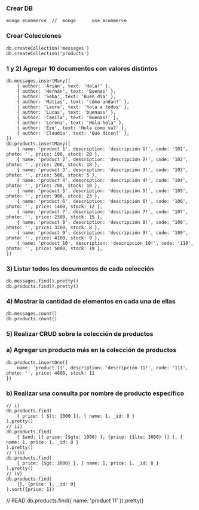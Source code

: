 ### Crear DB
```
mongo ecommerce  //  mongo      use ecommerce
```

### Crear Colecciones
```
db.createCollection('messages')
db.createCollection('products')
```

### 1 y 2) Agregar 10 documentos con valores distintos
```
db.messages.insertMany([
    { author: 'Arián', text: 'Hola!' },
    { author: 'Hernán', text: 'Buenas' },
    { author: 'Seba', text: 'Buen día' },
    { author: 'Matias', text: 'cómo andan?' },
    { author: 'Laura', text: 'hola a todos' },
    { author: 'Lucas', text: 'buenass' },
    { author: 'Camila', text: 'Buenas!' },
    { author: 'Lorena', text: 'Hola hola' },
    { author: 'Eze', text: 'Hola cómo va?' },
    { author: 'Claudia', text: 'Qué dicen?' },
])
db.products.insertMany([
    { name: 'product 1', description: 'descripción 1!', code: '101', photo: '', price: 100, stock: 20 },
    { name: 'product 2', description: 'descripción 2!', code: '102', photo: '', price: 200, stock: 18 },
    { name: 'product 3', description: 'descripción 3!', code: '103', photo: '', price: 500, stock: 5 },
    { name: 'product 4', description: 'descripción 4!', code: '104', photo: '', price: 700, stock: 10 },
    { name: 'product 5', description: 'descripción 5!', code: '105', photo: '', price: 900, stock: 23 },
    { name: 'product 6', description: 'descripción 6!', code: '106', photo: '', price: 1400, stock: 12 },
    { name: 'product 7', description: 'descripción 7!', code: '107', photo: '', price: 2300, stock: 15 },
    { name: 'product 8', description: 'descripción 8!', code: '108', photo: '', price: 3200, stock: 8 },
    { name: 'product 9', description: 'descripción 9!', code: '109', photo: '', price: 4100, stock: 9 },
    { name: 'product 10', description: 'descripción 10!', code: '110', photo: '', price: 5000, stock: 19 },
])
```

### 3) Listar todos los documentos de cada colección
```
db.messages.find().pretty()
db.products.find().pretty()
```

### 4) Mostrar la cantidad de elementos en cada una de ellas
```
db.messages.count()
db.products.count()
```

### 5) Realizar CRUD sobre la colección de productos
### a) Agregar un producto más en la colección de productos
```
db.products.insertOne({
    name: 'product 11', description: 'descripción 11!', code: '111', photo: '', price: 4800, stock: 11
})
```
### b) Realizar una consulta por nombre de producto específico
```
// i)
db.products.find(
    { price: { $lt: 1000 }}, { name: 1, _id: 0 }
).pretty()
// ii)
db.products.find(
    { $and: [{ price: {$gte: 1000} }, {price: {$lte: 3000} }] }, { name: 1, price: 1, _id: 0 }
).pretty()
// iii)
db.products.find(
    { price: {$gt: 3000} }, { name: 1, price: 1, _id: 0 }
).pretty()
// iv)
db.products.find(
    {}, {price: 1, _id: 0}
).sort({price: 1})
```

// READ
db.products.find({
    name: 'product 11'
}).pretty()